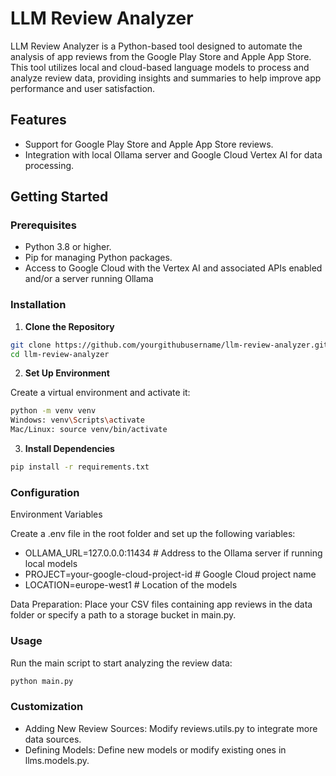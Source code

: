 # LLM Review Analyzer

LLM Review Analyzer is a Python-based tool designed to automate the analysis of app reviews from the Google Play Store and Apple App Store. This tool utilizes local and cloud-based language models to process and analyze review data, providing insights and summaries to help improve app performance and user satisfaction.

## Features

- Support for Google Play Store and Apple App Store reviews.
- Integration with local Ollama server and Google Cloud Vertex AI for data processing.

## Getting Started

### Prerequisites

- Python 3.8 or higher.
- Pip for managing Python packages.
- Access to Google Cloud with the Vertex AI and associated APIs enabled and/or a server running Ollama

### Installation

1. **Clone the Repository**

```bash
git clone https://github.com/yourgithubusername/llm-review-analyzer.git
cd llm-review-analyzer
```

2. **Set Up Environment**

Create a virtual environment and activate it:

```bash
python -m venv venv
Windows: venv\Scripts\activate
Mac/Linux: source venv/bin/activate
```


3. **Install Dependencies**

```bash
pip install -r requirements.txt
```

### Configuration

Environment Variables

Create a .env file in the root folder and set up the following variables:

- OLLAMA_URL=127.0.0.0:11434  # Address to the Ollama server if running local models
- PROJECT=your-google-cloud-project-id  # Google Cloud project name
- LOCATION=europe-west1  # Location of the models

Data Preparation:
Place your CSV files containing app reviews in the data folder or specify a path to a storage bucket in main.py.

### Usage

Run the main script to start analyzing the review data:

```bash
python main.py
```

### Customization

- Adding New Review Sources: Modify reviews.utils.py to integrate more data sources.
- Defining Models: Define new models or modify existing ones in llms.models.py.

